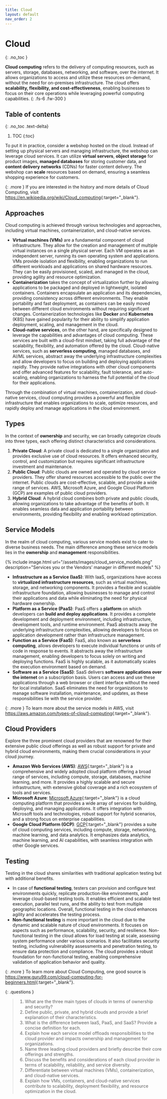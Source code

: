 ```yaml
---
title: Cloud
layout: default
nav_order: 2
---
```


# Cloud
{: .no_toc }

**Cloud computing** refers to the delivery of computing resources, such as servers, storage, databases, networking, and software, over the internet. It allows organizations to access and utilize these resources on-demand, without the need for on-premises infrastructure. The cloud offers **scalability, flexibility, and cost-effectiveness**, enabling businesses to focus on their core operations while leveraging powerful computing capabilities.
{: .fs-6 .fw-300 }

## Table of contents
{: .no_toc .text-delta}

1. TOC
{:toc}

To put it in practice, consider a webshop hosted on the cloud. Instead of setting up physical servers and managing infrastructure, the webshop can leverage cloud services. It can utilize **virtual servers**, **object storage** for product images, **managed databases** for storing customer data, and **content delivery networks** (CDNs) for faster content delivery. The webshop can **scale** resources based on demand, ensuring a seamless shopping experience for customers.

{: .more }
If you are interested in the history and more details of Cloud Computing, visit <https://en.wikipedia.org/wiki/Cloud_computing>{:target="_blank"}.

## Approaches

Cloud computing is achieved through various technologies and approaches, including virtual machines, containerization, and cloud-native services.

* **Virtual machines (VMs)** are a fundamental component of cloud infrastructure. They allow for the creation and management of multiple virtual instances on a single physical server. Each VM operates as an independent server, running its own operating system and applications. VMs provide isolation and flexibility, enabling organizations to run different workloads and applications on shared hardware resources. They can be easily provisioned, scaled, and managed in the cloud, providing agility and resource optimization.
* **Containerization** takes the concept of virtualization further by allowing applications to be packaged and deployed in lightweight, isolated containers. Containers encapsulate an application and its dependencies, providing consistency across different environments. They enable portability and fast deployment, as containers can be easily moved between different cloud environments without requiring significant changes. Containerization technologies like **Docker** and **Kubernetes** (K8S) have gained popularity for their ability to simplify application deployment, scaling, and management in the cloud.
* **Cloud-native services**, on the other hand, are specifically designed to leverage the capabilities and advantages of cloud computing. These services are built with a cloud-first mindset, taking full advantage of the scalability, flexibility, and automation offered by the cloud. Cloud-native services, such as **serverless computing**, managed databases, and AI/ML services, abstract away the underlying infrastructure complexities and allow developers to focus on building and deploying applications rapidly. They provide native integrations with other cloud components and offer advanced features for scalability, fault tolerance, and auto-scaling, enabling organizations to harness the full potential of the cloud for their applications.

Through the combination of virtual machines, containerization, and cloud-native services, cloud computing provides a powerful and flexible infrastructure that enables organizations to scale, optimize resources, and rapidly deploy and manage applications in the cloud environment.

## Types

In the context of **ownership** and security, we can broadly categorize clouds into three types, each offering distinct characteristics and considerations.

1. **Private Cloud**: A private cloud is dedicated to a single organization and provides exclusive use of cloud resources. It offers enhanced security, control, and customization but requires significant infrastructure investment and maintenance.
1. **Public Cloud**: Public clouds are owned and operated by cloud service providers. They offer shared resources accessible to the public over the internet. Public clouds are cost-effective, scalable, and provide a wide range of services. AWS, Microsoft Azure, and Google Cloud Platform (GCP) are examples of public cloud providers.
1. **Hybrid Cloud**: A hybrid cloud combines both private and public clouds, allowing organizations to take advantage of the benefits of both. It enables seamless data and application portability between environments, providing flexibility and enabling workload optimization.

## Service Models

In the realm of cloud computing, various service models exist to cater to diverse business needs. The main difference among these service models lies in the **ownership** and **management** responsibilities.

{% include image.html 
    url="/assets/images/cloud_service_models.png"
    description="Services you or the Vendors’ manager in different models" %}

* **Infrastructure as a Service (IaaS)**: With IaaS, organizations have access to **virtualized infrastructure resources**, such as virtual machines, storage, and networking components. It provides a flexible and scalable infrastructure foundation, allowing businesses to manage and control their applications and data while eliminating the need for physical hardware ownership.
* **Platform as a Service (PaaS)**: PaaS offers a **platform** on which developers can **build and deploy applications**. It provides a complete development and deployment environment, including infrastructure, development tools, and runtime environment. PaaS abstracts away the underlying infrastructure complexities, allowing developers to focus on application development rather than infrastructure management.
* **Function as a Service (FaaS)**: FaaS, also known as **serverless computing**, allows developers to execute individual functions or units of code in response to events. It abstracts away the infrastructure management, enabling developers to focus solely on writing and deploying functions. FaaS is highly scalable, as it automatically scales the execution environment based on demand.
* **Software as a Service (SaaS)**: SaaS delivers **software applications over the internet** on a subscription basis. Users can access and use these applications through a web browser or client interface without the need for local installation. SaaS eliminates the need for organizations to manage software installation, maintenance, and updates, as these responsibilities lie with the service provider.

{: .more }
To learn more about the service models in AWS, visit <https://aws.amazon.com/types-of-cloud-computing>{:target="_blank"}.

## Cloud Providers

Explore the three prominent cloud providers that are renowned for their extensive public cloud offerings as well as robust support for private and hybrid cloud environments, making them crucial considerations in your cloud journey.

* **Amazon Web Services (AWS)**: [AWS](https://aws.amazon.com/){:target="_blank"} is a comprehensive and widely adopted cloud platform offering a broad range of services, including compute, storage, databases, machine learning, and more. It provides a highly scalable and secure infrastructure, with extensive global coverage and a rich ecosystem of tools and services.
* **Microsoft Azure**: [Microsoft Azure](https://azure.microsoft.com/){:target="_blank"} is a cloud computing platform that provides a wide array of services for building, deploying, and managing applications. It offers integration with Microsoft tools and technologies, robust support for hybrid scenarios, and a strong focus on enterprise capabilities.
* **Google Cloud Platform (GCP)**: [GCP](https://cloud.google.com/gcp){:target="_blank"} provides a suite of cloud computing services, including compute, storage, networking, machine learning, and data analytics. It emphasizes data analytics, machine learning, and AI capabilities, with seamless integration with other Google services.

## Testing

Testing in the cloud shares similarities with traditional application testing but with additional benefits.

* In case of **functional testing**, testers can provision and configure test environments quickly, replicate production-like environments, and leverage cloud-based testing tools. It enables efficient and scalable test execution, parallel test runs, and the ability to test from multiple geographic locations. Overall, functional testing in the cloud enhances agility and accelerates the testing process.
* **Non-functional testing** is more important in the cloud due to the dynamic and scalable nature of cloud environments. It focuses on aspects such as performance, scalability, security, and resilience. Non-functional testing in the cloud allows for load testing at scale, assessing system performance under various scenarios. It also facilitates security testing, including vulnerability assessments and penetration testing, to ensure data protection and compliance. The cloud provides a robust foundation for non-functional testing, enabling comprehensive validation of application behavior and quality.

{: .more }
To learn more about Cloud Computing, one good source is <https://www.guru99.com/cloud-computing-for-beginners.html>{:target="_blank"}.

{: .questions }
> 1. What are the three main types of clouds in terms of ownership and security?
> 1. Define public, private, and hybrid clouds and provide a brief explanation of their characteristics.
> 1. What is the difference between IaaS, PaaS, and SaaS? Provide a concise definition for each.
> 1. Explain how each service model offloads responsibilities to the cloud provider and impacts ownership and management for organizations.
> 1. Name three leading cloud providers and briefly describe their core offerings and strengths.
> 1. Discuss the benefits and considerations of each cloud provider in terms of scalability, reliability, and service diversity.
> 1. Differentiate between virtual machines (VMs), containerization, and cloud-native services.
> 1. Explain how VMs, containers, and cloud-native services contribute to scalability, deployment flexibility, and resource optimization in the cloud.